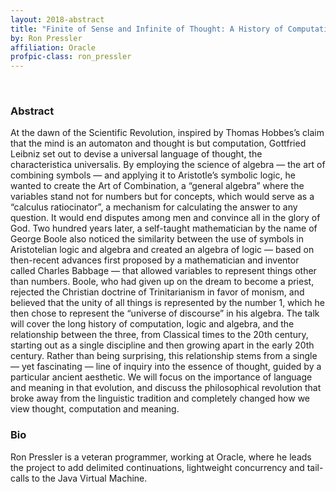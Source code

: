```yaml
---
layout: 2018-abstract
title: "Finite of Sense and Infinite of Thought: A History of Computation, Logic and Algebra"
by: Ron Pressler
affiliation: Oracle
profpic-class: ron_pressler
---
```


<br/>

### Abstract

At the dawn of the Scientific Revolution, inspired by Thomas Hobbes’s claim that the mind is an automaton and thought is but computation, Gottfried Leibniz set out to devise a universal language of thought, the characteristica universalis. By employing the science of algebra — the art of combining symbols — and applying it to Aristotle’s symbolic logic, he wanted to create the Art of Combination, a “general algebra” where the variables stand not for numbers but for concepts, which would serve as a “calculus ratiocinator”, a mechanism for calculating the answer to any question. It would end disputes among men and convince all in the glory of God. Two hundred years later, a self-taught mathematician by the name of George Boole also noticed the similarity between the use of symbols in Aristotelian logic and algebra and created an algebra of logic — based on then-recent advances first proposed by a mathematician and inventor called Charles Babbage — that allowed variables to represent things other than numbers. Boole, who had given up on the dream to become a priest, rejected the Christian doctrine of Trinitarianism in favor of monism, and believed that the unity of all things is represented by the number 1, which he then chose to represent the “universe of discourse” in his algebra. The talk will cover the long history of computation, logic and algebra, and the relationship between the three, from Classical times to the 20th century, starting out as a single discipline and then growing apart in the early 20th century. Rather than being surprising, this relationship stems from a single — yet fascinating — line of inquiry into the essence of thought, guided by a particular ancient aesthetic. We will focus on the importance of language and meaning in that evolution, and discuss the philosophical revolution that broke away from the linguistic tradition and completely changed how we view thought, computation and meaning.

### Bio

Ron Pressler is a veteran programmer, working at Oracle, where he leads the project to add delimited continuations, lightweight concurrency and tail-calls to the Java Virtual Machine.


